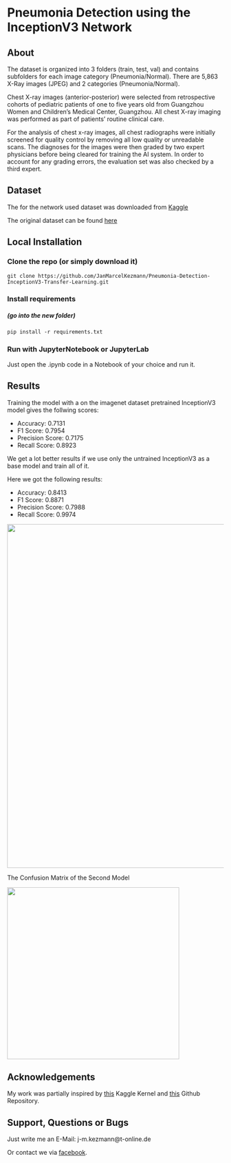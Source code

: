 # Pneumonia Detection using the InceptionV3 Network

## About

<p>The dataset is organized into 3 folders (train, test, val) and contains subfolders for each image category (Pneumonia/Normal). There are 5,863 X-Ray images (JPEG) and 2 categories (Pneumonia/Normal).</p>

<p>Chest X-ray images (anterior-posterior) were selected from retrospective cohorts of pediatric patients of one to five years old from Guangzhou Women and Children’s Medical Center, Guangzhou. All chest X-ray imaging was performed as part of patients’ routine clinical care.</p>

<p>For the analysis of chest x-ray images, all chest radiographs were initially screened for quality control by removing all low quality or unreadable scans. The diagnoses for the images were then graded by two expert physicians before being cleared for training the AI system. In order to account for any grading errors, the evaluation set was also checked by a third expert.</p>

## Dataset

<p>The for the network used dataset was downloaded from <a href="https://www.kaggle.com/paultimothymooney/chest-xray-pneumonia">Kaggle</a>
<p>The original dataset can be found <a href="https://data.mendeley.com/datasets/rscbjbr9sj/2">here</a>

## Local Installation

### Clone the repo (or simply download it)
```shell
git clone https://github.com/JanMarcelKezmann/Pneumonia-Detection-InceptionV3-Transfer-Learning.git
```

### Install requirements
##### (go into the new folder)

```shell
pip install -r requirements.txt
```

### Run with JupyterNotebook or JupyterLab
<p>Just open the .ipynb code in a Notebook of your choice and run it.</p>

## Results

<p>Training the model with a on the imagenet dataset pretrained InceptionV3 model gives the follwing scores:</p>

- Accuracy: 0.7131
- F1 Score: 0.7954
- Precision Score: 0.7175
- Recall Score: 0.8923

<p>We get a lot better results if we use only the untrained InceptionV3 as a base model and train all of it.</p>
<p>Here we got the following results:</p>

- Accuracy: 0.8413
- F1 Score: 0.8871
- Precision Score: 0.7988
- Recall Score: 0.9974

<p align="center">
  <img src="https://user-images.githubusercontent.com/50111329/65390868-b1247200-dd62-11e9-93cb-f2f1bc0788c3.png" width="800px" alt="">
</p>

<p>The Confusion Matrix of the Second Model</p>
<p align="left">
  <img src="https://user-images.githubusercontent.com/50111329/65390959-a1f1f400-dd63-11e9-868c-0e8c52a1d4b7.png" width="400px" alt="">
</p>

## Acknowledgements
<p>My work was partially inspired by <a href="https://www.kaggle.com/aakashnain/beating-everything-with-depthwise-convolution">this</a> Kaggle Kernel and <a href="">this</a> Github Repository.</p>

## Support, Questions or Bugs
<p>Just write me an E-Mail: j-m.kezmann@t-online.de</p>
<p>Or contact we via <a class="facebook" href="https://www.facebook.com/janmarcel.kezmann">facebook</a>.</p>
